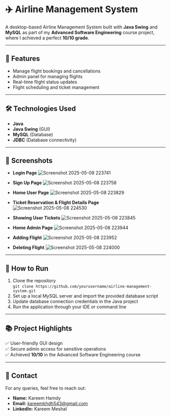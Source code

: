 # ✈️ Airline Management System

A desktop-based Airline Management System built with **Java Swing** and **MySQL** as part of my **Advanced Software Engineering** course project, where I achieved a perfect **10/10 grade**.

---

## 📌 Features

- Manage flight bookings and cancellations  
- Admin panel for managing flights 
- Real-time flight status updates  
- Flight scheduling and ticket management  

---

## 🛠️ Technologies Used

- **Java**  
- **Java Swing** (GUI)  
- **MySQL** (Database)  
- **JDBC** (Database connectivity)

---

## 📸 Screenshots

- **Login Page**
![Screenshot 2025-05-08 223741](https://github.com/user-attachments/assets/1407645c-9753-4d0a-b67b-25c66c56a4a1)

- **Sign Up Page**
   ![Screenshot 2025-05-08 223758](https://github.com/user-attachments/assets/e2c24b04-5df0-4812-835b-adff8ff8e58b)
- **Home User Page**
  ![Screenshot 2025-05-08 223829](https://github.com/user-attachments/assets/a2348255-1d46-467a-a2c0-f5d97186edf1)

- **Ticket Reservation & Flight Details Page**
  ![Screenshot 2025-05-08 224530](https://github.com/user-attachments/assets/8e0a646f-c367-4a39-9a96-11c7fd1d8ce4)

- **Showing User Tickets** 
![Screenshot 2025-05-08 223845](https://github.com/user-attachments/assets/29a58601-39b2-436e-ac0d-2ebbf6f469e8)

- **Home Admin Page**
  ![Screenshot 2025-05-08 223944](https://github.com/user-attachments/assets/fe5e1dd3-9c04-4191-ab76-e5c9f5679e20)

- **Adding Flight**
![Screenshot 2025-05-08 223952](https://github.com/user-attachments/assets/56b47c7d-2314-4a62-a102-244b7a7d4481)

- **Deleting Flight**
  ![Screenshot 2025-05-08 224000](https://github.com/user-attachments/assets/292aa458-0a19-4e07-842a-1636427f027a)

---

## 📖 How to Run

1. Clone the repository  
   `git clone https://github.com/yourusername/airline-management-system.git`
2. Set up a local MySQL server and import the provided database script  
3. Update database connection credentials in the Java project  
4. Run the application through your IDE or command line  

---

## 📚 Project Highlights

✅ User-friendly GUI design  
✅ Secure admin access for sensitive operations  
✅ Achieved **10/10** in the Advanced Software Engineering course  

---

## 📩 Contact

For any queries, feel free to reach out:

- **Name:** Kareem Hamdy 
- **Email:** kareemkhdh543@gmail.com  
- **LinkedIn:** Kareem Meshal

